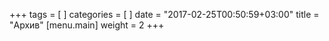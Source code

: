+++
tags = [
]
categories = [
]
date = "2017-02-25T00:50:59+03:00"
title = "Архив"
[menu.main]
    weight = 2
+++

